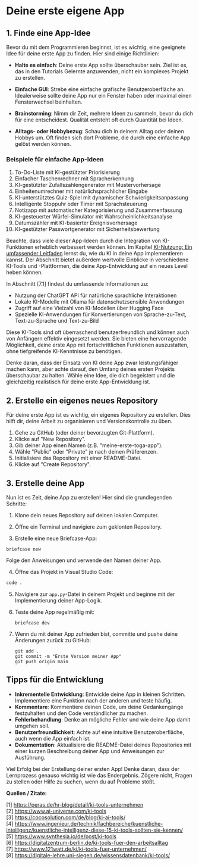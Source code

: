 # Deine erste eigene App

## 1. Finde eine App-Idee

Bevor du mit dem Programmieren beginnst, ist es wichtig, eine geeignete Idee für deine erste App zu finden. Hier sind einige Richtlinien:

- **Halte es einfach**: Deine erste App sollte überschaubar sein. Ziel ist es, das in den Tutorials Gelernte anzuwenden, nicht ein komplexes Projekt zu erstellen.

- **Einfache GUI**: Strebe eine einfache grafische Benutzeroberfläche an. Idealerweise sollte deine App nur ein Fenster haben oder maximal einen Fensterwechsel beinhalten.

- **Brainstorming**: Nimm dir Zeit, mehrere Ideen zu sammeln, bevor du dich für eine entscheidest. Qualität entsteht oft durch Quantität bei Ideen.

- **Alltags- oder Hobbybezug**: Schau dich in deinem Alltag oder deinen Hobbys um. Oft finden sich dort Probleme, die durch eine einfache App gelöst werden können.

### Beispiele für einfache App-Ideen

1. To-Do-Liste mit KI-gestützter Priorisierung
2. Einfacher Taschenrechner mit Spracherkennung
3. KI-gestützter Zufallszahlengenerator mit Mustervorhersage
4. Einheitenumrechner mit natürlichsprachlicher Eingabe
5. KI-unterstütztes Quiz-Spiel mit dynamischer Schwierigkeitsanpassung
6. Intelligente Stoppuhr oder Timer mit Sprachsteuerung
7. Notizapp mit automatischer Kategorisierung und Zusammenfassung
8. KI-gesteuerter Würfel-Simulator mit Wahrscheinlichkeitsanalyse
9. Datumszähler mit KI-basierter Ereignisvorhersage
10. KI-gestützter Passwortgenerator mit Sicherheitsbewertung

Beachte, dass viele dieser App-Ideen durch die Integration von KI-Funktionen erheblich verbessert werden können. Im Kapitel [KI-Nutzung: Ein umfassender Leitfaden](docs/04-tools/05-ki/README.md) lernst du, wie du KI in deine App implementieren kannst. Der Abschnitt bietet außerdem wertvolle Einblicke in verschiedene KI-Tools und -Plattformen, die deine App-Entwicklung auf ein neues Level heben können.

In Abschnitt [7.1]<!--alter Abschnitt - wo sind die Informationen jetzt? (Stand: 13.05.25)--> findest du umfassende Informationen zu:

- Nutzung der ChatGPT API für natürliche sprachliche Interaktionen
- Lokale KI-Modelle mit Ollama für datenschutzsensible Anwendungen
- Zugriff auf eine Vielzahl von KI-Modellen über Hugging Face
- Spezielle KI-Anwendungen für Konvertierungen von Sprache-zu-Text, Text-zu-Sprache und Text-zu-Bild

Diese KI-Tools sind oft überraschend benutzerfreundlich und können auch von Anfängern effektiv eingesetzt werden. Sie bieten eine hervorragende Möglichkeit, deine erste App mit fortschrittlichen Funktionen auszustatten, ohne tiefgreifende KI-Kenntnisse zu benötigen.

Denke daran, dass der Einsatz von KI deine App zwar leistungsfähiger machen kann, aber achte darauf, den Umfang deines ersten Projekts überschaubar zu halten. Wähle eine Idee, die dich begeistert und die gleichzeitig realistisch für deine erste App-Entwicklung ist.

## 2. Erstelle ein eigenes neues Repository

Für deine erste App ist es wichtig, ein eigenes Repository zu erstellen. Dies hilft dir, deine Arbeit zu organisieren und Versionskontrolle zu üben.

1. Gehe zu GitHub (oder deiner bevorzugten Git-Plattform).
2. Klicke auf "New Repository".
3. Gib deiner App einen Namen (z.B. "meine-erste-toga-app").
4. Wähle "Public" oder "Private" je nach deinen Präferenzen.
5. Initialisiere das Repository mit einer README-Datei.
6. Klicke auf "Create Repository".

## 3. Erstelle deine App

Nun ist es Zeit, deine App zu erstellen! Hier sind die grundlegenden Schritte:

1. Klone dein neues Repository auf deinen lokalen Computer.

2. Öffne ein Terminal und navigiere zum geklonten Repository.

3. Erstelle eine neue Briefcase-App:

```plain
briefcase new
```

Folge den Anweisungen und verwende den Namen deiner App.

4. Öffne das Projekt in Visual Studio Code:

```bash
code .
```

5. Navigiere zur `app.py`-Datei in deinem Projekt und beginne mit der Implementierung deiner App-Logik.

6. Teste deine App regelmäßig mit:

   ```
   briefcase dev
   ```

7. Wenn du mit deiner App zufrieden bist, committe und pushe deine Änderungen zurück zu GitHub:

   ```
   git add .
   git commit -m "Erste Version meiner App"
   git push origin main
   ```

## Tipps für die Entwicklung

- **Inkrementelle Entwicklung**: Entwickle deine App in kleinen Schritten. Implementiere eine Funktion nach der anderen und teste häufig.
- **Kommentare**: Kommentiere deinen Code, um deine Gedankengänge festzuhalten und den Code verständlicher zu machen.
- **Fehlerbehandlung**: Denke an mögliche Fehler und wie deine App damit umgehen soll.
- **Benutzerfreundlichkeit**: Achte auf eine intuitive Benutzeroberfläche, auch wenn die App einfach ist.
- **Dokumentation**: Aktualisiere die README-Datei deines Repositories mit einer kurzen Beschreibung deiner App und Anweisungen zur Ausführung.

Viel Erfolg bei der Erstellung deiner ersten App! Denke daran, dass der Lernprozess genauso wichtig ist wie das Endergebnis. Zögere nicht, Fragen zu stellen oder Hilfe zu suchen, wenn du auf Probleme stößt.

**Quellen / Zitate:**

[1] <https://peras.de/hr-blog/detail/ki-tools-unternehmen> <br>
[2] <https://www.ai-universe.com/ki-tools> <br>
[3] <https://cocosolution.com/de/blog/ki-ai-tools/> <br>
[4] <https://www.ingenieur.de/technik/fachbereiche/kuenstliche-intelligenz/kuenstliche-intelligenz-diese-15-ki-tools-sollten-sie-kennen/> <br>
[5] <https://www.synthesia.io/de/post/ki-tools> <br>
[6] <https://digitalzentrum-berlin.de/ki-tools-fuer-den-arbeitsalltag> <br>
[7] <https://www.121watt.de/ki/ki-tools-fuer-unternehmen/> <br>
[8] <https://digitale-lehre.uni-siegen.de/wissensdatenbank/ki-tools/> <br>
